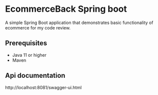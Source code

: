 # EcommerceBack Spring boot
A simple Spring Boot application that demonstrates basic functionality of ecommerce for my code review.

## Prerequisites
* Java 11 or higher
* Maven

## Api documentation
http://localhost:8081/swagger-ui.html
